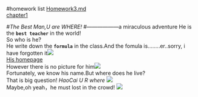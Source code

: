#homework list
[Homework3.md](https://github.com/zqbinggong/computational-physics_N2013301020039/blob/master/Homework3.md) <br>
[chapter1](https://github.com/zqbinggong/computational-physics_N2013301020039/blob/master/chapter1.md)


#*The Best Man,U are WHERE!*
#——————a miraculous adventure
He is the **`best teacher`** in the world!<br>So who is he?<br>He write down the **`formula`** in the class.And the fomula is........er..sorry, i have forgotten it![](http://wanzao2.b0.upaiyun.com/system/pictures/27229652/original/1439130951_500x500.png)<br>
[His homepage](http://physics.whu.edu.cn/shizi/jiaoshi/51.html)<br>
However there is no picture for him![](http://physics.whu.edu.cn/e/data/images/notimg.gif)<br>Fortunately, we know his name.But where does he live?<br>That is big question!
*HaoCai U R where* ![](http://imgsrc.baidu.com/forum/w%3D580/sign=69c2788ce4cd7b89e96c3a8b3f254291/201f9ab1cb134954b4e69022544e9258d0094a38.jpg)<br>Maybe,oh yeah，he must lost in the crowd! ![](http://img1.cache.netease.com/catchpic/1/18/18CFDACDA1A876F24538083119DD8534.jpg)
